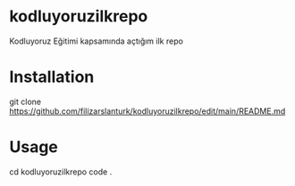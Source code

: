 # kodluyoruzilkrepo
Kodluyoruz Eğitimi kapsamında açtığım ilk repo

# Installation

git clone https://github.com/filizarslanturk/kodluyoruzilkrepo/edit/main/README.md

# Usage

cd kodluyoruzilkrepo
code .
